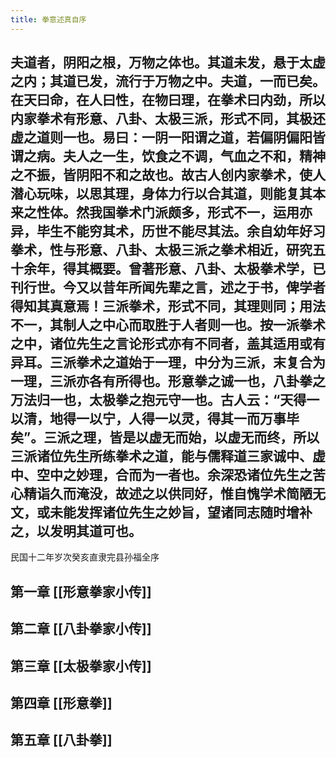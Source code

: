 ```yaml
---
title: 拳意述真自序
---
```


## 夫道者，阴阳之根，万物之体也。其道未发，悬于太虚之内；其道已发，流行于万物之中。夫道，一而已矣。在天曰命，在人曰性，在物曰理，在拳术曰内劲，所以内家拳术有形意、八卦、太极三派，形式不同，其极还虚之道则一也。易曰：一阴一阳谓之道，若偏阴偏阳皆谓之病。夫人之一生，饮食之不调，气血之不和，精神之不振，皆阴阳不和之故也。故古人创内家拳术，使人潜心玩味，以思其理，身体力行以合其道，则能复其本来之性体。然我国拳术门派颇多，形式不一，运用亦异，毕生不能穷其术，历世不能尽其法。余自幼年好习拳术，性与形意、八卦、太极三派之拳术相近，研究五十余年，得其概要。曾著形意、八卦、太极拳术学，已刊行世。今又以昔年所闻先辈之言，述之于书，俾学者得知其真意焉！三派拳术，形式不同，其理则同；用法不一，其制人之中心而取胜于人者则一也。按一派拳术之中，诸位先生之言论形式亦有不同者，盖其适用或有异耳。三派拳术之道始于一理，中分为三派，末复合为一理，三派亦各有所得也。形意拳之诚一也，八卦拳之万法归一也，太极拳之抱元守一也。古人云：“天得一以清，地得一以宁，人得一以灵，得其一而万事毕矣”。三派之理，皆是以虚无而始，以虚无而终，所以三派诸位先生所练拳术之道，能与儒释道三家诚中、虚中、空中之妙理，合而为一者也。余深恐诸位先生之苦心精诣久而淹没，故述之以供同好，惟自愧学术简陋无文，或未能发挥诸位先生之妙旨，望诸同志随时增补之，以发明其道可也。

民国十二年岁次癸亥直隶完县孙福全序
## 第一章 [[形意拳家小传]]
## 第二章 [[八卦拳家小传]]
## 第三章 [[太极拳家小传]]
## 第四章 [[形意拳]]
## 第五章 [[八卦拳]]
